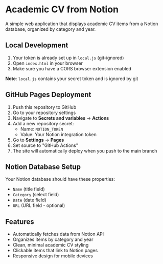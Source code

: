# Academic CV from Notion

A simple web application that displays academic CV items from a Notion database, organized by category and year.

## Local Development

1. Your token is already set up in `local.js` (git-ignored)
2. Open `index.html` in your browser
3. Make sure you have a CORS browser extension enabled

**Note**: `local.js` contains your secret token and is ignored by git

## GitHub Pages Deployment

1. Push this repository to GitHub
2. Go to your repository settings
3. Navigate to **Secrets and variables** → **Actions**
4. Add a new repository secret:
   - Name: `NOTION_TOKEN`
   - Value: Your Notion integration token
5. Go to **Settings** → **Pages**
6. Set source to "GitHub Actions"
7. The site will automatically deploy when you push to the main branch

## Notion Database Setup

Your Notion database should have these properties:
- `Name` (title field)
- `Category` (select field)
- `Date` (date field)
- `URL` (URL field - optional)

## Features

- Automatically fetches data from Notion API
- Organizes items by category and year
- Clean, minimal academic CV styling
- Clickable items that link to Notion pages
- Responsive design for mobile devices
